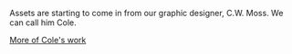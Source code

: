 Assets are starting to come in from our graphic designer, C.W. Moss. We can call him Cole.

[More of Cole's work](http://greyrainbow.com/)

